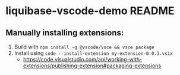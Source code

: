 # liquibase-vscode-demo README


## Manually installing extensions:

1. Build with `npm install -g @vscode/vsce && vsce package`
2. Install using `code --install-extension my-extension-0.0.1.vsix`
    * https://code.visualstudio.com/api/working-with-extensions/publishing-extension#packaging-extensions
